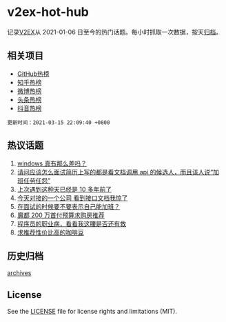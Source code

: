 # v2ex-hot-hub

 记录[V2EX](https://www.v2ex.com/)从 2021-01-06 日至今的热门话题。每小时抓取一次数据，按天[归档](archives)。
 
 ## 相关项目

- [GitHub热榜](https://github.com/lonnyzhang423/github-hot-hub)
- [知乎热榜](https://github.com/lonnyzhang423/zhihu-hot-hub)
- [微博热榜](https://github.com/lonnyzhang423/weibo-hot-hub)
- [头条热榜](https://github.com/lonnyzhang423/toutiao-hot-hub)
- [抖音热榜](https://github.com/lonnyzhang423/douyin-hot-hub)


 `更新时间：2021-03-15 22:09:40 +0800`

## 热议话题

1. [windows 真有那么差吗？](https://www.v2ex.com/t/761788)
1. [请问应该怎么面试简历上写的都是看文档调用 api 的候选人，而且该人说“加班任劳任怨”](https://www.v2ex.com/t/761621)
1. [上次遇到这种天已经是 10 多年前了](https://www.v2ex.com/t/761639)
1. [今天对接的一个公司 看到接口文档我惊了](https://www.v2ex.com/t/761703)
1. [在面试的时候要不要表示自己能加班？](https://www.v2ex.com/t/761630)
1. [魔都 200 万首付预算求购房推荐](https://www.v2ex.com/t/761673)
1. [程序员的职业病，看看我这腰是否还有救](https://www.v2ex.com/t/761664)
1. [求推荐性价比高的咖啡豆](https://www.v2ex.com/t/761647)

## 历史归档

[archives](archives)

## License

See the [LICENSE](LICENSE) file for license rights and limitations (MIT).
